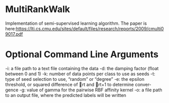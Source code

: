 # MultiRankWalk
Implementation of semi-supervised learning algorithm. 
The paper is here:https://lti.cs.cmu.edu/sites/default/files/research/reports/2009/cmulti09017.pdf

# Optional Command Line Arguments
-i: a file path to a text file containing the data
-d: the damping factor (float between 0 and 1)
-k: number of data points per class to use as seeds
-t: type of seed selection to use, “random” or “degree”
-e: the epsilon threshold, or squared difference of ⃗rt and ⃗rt+1 to determine conver- gence
-g: value of gamma for the pairwise RBF affinity kernel
-o: a file path to an output file, where the predicted labels will be written

